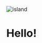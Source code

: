 ![island](https://user-images.githubusercontent.com/7648805/133950534-1be274cd-a5f7-406e-9ab2-5884aae10b8b.png)

# Hello!